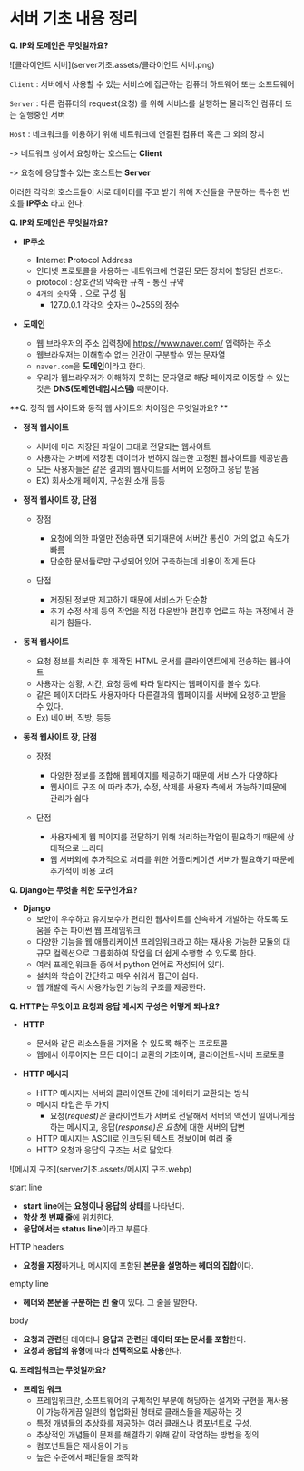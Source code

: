 # 서버 기초 내용 정리

**Q. IP와 도메인은 무엇일까요?**



![클라이언트 서버](server기초.assets/클라이언트 서버.png)

`Client` : 서버에서 사용할 수 있는 서비스에 접근하는 컴퓨터 하드웨어 또는 소프트웨어

`Server` : 다른 컴퓨터의 request(요청) 를 위해 서비스를 실행하는 물리적인 컴퓨터 또는 실행중인 서버

`Host` : 네크워크를 이용하기 위해 네트워크에 연결된 컴퓨터 혹은 그 외의 장치 

-> 네트워크 상에서 요청하는 호스트는 **Client** 

-> 요청에 응답할수 있는 호스트는 **Server**

 이러한 각각의 호스트들이 서로 데이터를 주고 받기 위해 자신들을 구분하는 특수한 번호를 **IP주소** 라고 한다.



**Q. IP와 도메인은 무엇일까요?**

- **IP주소** 
  - **I**nternet **P**rotocol Address
  - 인터넷 프로토콜을 사용하는 네트워크에 연결된 모든 장치에 할당된 번호다.
  - protocol : 상호간의 약속한 규칙 - 통신 규약
  - `4개의 숫자`와 `.` 으로 구성 됨 
    - 127.0.0.1 각각의 숫자는 0~255의 정수 

- **도메인** 
  - 웹 브라우저의 주소 입력창에 https://www.naver.com/ 입력하는 주소 
  - 웹브라우저는 이해할수 없는 인간이 구분할수 있는 문자열 
  - `naver.com`을 **도메인**이라고 한다.
  - 우리가 웹브라우저가 이해하지 못하는 문자열로 해당 페이지로 이동할 수 있는 것은 **DNS(도메인네임시스템)** 때문이다. 



**Q. 정적 웹 사이트와 동적 웹 사이트의 차이점은 무엇일까요? **

- **정적 웹사이트** 

  - 서버에 미리 저장된 파일이 그대로 전달되는 웹사이트
  - 사용자는 거버에 저장된 데이터가 변하지 않는한 고정된 웹사이트를 제공받음
  - 모든 사용자들은 같은 결과의 웹사이트를 서버에 요청하고 응답 받음 
  - EX) 회사소개 페이지, 구성원 소개 등등

- **정적 웹사이트 장, 단점**

  - 장점
    - 요청에 의한 파일만 전송하면 되기때문에 서버간 통신이 거의 없고 속도가 빠름
    - 단순한 문서들로만 구성되어 있어 구축하는데 비용이 적게 든다 

  - 단점
    - 저장된 정보만 제고하기 때문에 서비스가 단순함
    - 추가 수정 삭제 등의 작업을 직접 다운받아 편집후 업로드 하는 과정에서 관리가 힘들다. 

  

- **동적 웹사이트**

  - 요청 정보를 처리한 후 제작된 HTML 문서를 클라이언트에게 전송하는 웹사이트
  - 사용자는 상황, 시간, 요청 등에 따라 달라지는 웹페이지를 볼수 있다.
  - 같은 페이지더라도 사용자마다 다른결과의 웹페이지를 서버에 요청하고 받을 수 있다.
  - Ex) 네이버, 직방, 등등

- **동적 웹사이트 장, 단점**

  - 장점
    - 다양한 정보를 조합해 웹페이지를 제공하기 때문에 서비스가 다양하다
    - 웹사이트 구조 에 따라 추가, 수정, 삭제를 사용자 측에서 가능하기때문에 관리가 쉽다

  - 단점
    - 사용자에게 웹 페이지를 전달하기 위해 처리하는작업이 필요하기 때문에 상대적으로 느리다 
    - 웹 서버외에 추가적으로 처리를 위한 어플리케이션 서버가 필요하기 때문에 추가적이 비용 고려

  

**Q. Django는 무엇을 위한 도구인가요?**

- **Django**
  - 보안이 우수하고 유지보수가 편리한 웹사이트를 신속하게 개발하는 하도록 도움을 주는 파이썬 웹 프레임워크
  - 다양한 기능을 웹 애플리케이션 프레임워크라고 하는 재사용 가능한 모듈의 대규모 컬렉션으로 그룹화하여 작업을 더 쉽게 수행할 수 있도록 한다.
  - 여러 프레임워크들 중에서 python 언어로 작성되어 있다.
  - 설치와 학습이 간단하고 매우 쉬워서 접근이 쉽다.
  - 웹 개발에 즉시 사용가능한 기능의 구조를 제공한다.



**Q. HTTP는 무엇이고 요청과 응답 메시지 구성은 어떻게 되나요?**

- **HTTP**
  - 문서와 같은 리소스들을 가져올 수 있도록 해주는 프로토콜
  - 웹에서 이루어지는 모든 데이터 교환의 기초이며, 클라이언트-서버 프로토콜

- **HTTP  메시지**
  - HTTP 메시지는 서버와 클라이언트 간에 데이터가 교환되는 방식
  - 메시지 타입은 두 가지
    - 요청(*request)은* 클라이언트가 서버로 전달해서 서버의 액션이 일어나게끔 하는 메시지고, 응답(*response)은 요청*에 대한 서버의 답변
  - HTTP 메시지는 ASCII로 인코딩된 텍스트 정보이며 여러 줄
  - HTTP 요청과 응답의 구조는 서로 닮았다.

![메시지 구조](server기초.assets/메시지 구조.webp)

start line

- **start line**에는 **요청이나 응답의 상태**를 나타낸다.
- **항상 첫 번째 줄**에 위치한다.
- **응답에서는 status line**이라고 부른다.

HTTP headers

- **요청을 지정**하거나, 메시지에 포함된 **본문을 설명하는 헤더의 집합**이다.

empty line

- **헤더와 본문을 구분하는 빈 줄**이 있다. 그 줄을 말한다.

body

- **요청과 관련**된 데이터나 **응답과 관련**된 **데이터 또는 문서를 포함**한다.
- **요청과 응답의 유형**에 따라 **선택적으로 사용**한다.



**Q. 프레임워크는 무엇일까요?**

- **프레임 워크**
  - 프레임워크란, 소프트웨어의 구체적인 부분에 해당하는 설계와 구현을 재사용이 가능하게끔 일련의 협업화된 형태로 클래스들을 제공하는 것
  - 특정 개념들의 추상화를 제공하는 여러 클래스나 컴포넌트로 구성.
  - 추상적인 개념들이 문제를 해결하기 위해 같이 작업하는 방법을 정의
  - 컴포넌트들은 재사용이 가능
  -  높은 수준에서 패턴들을 조작화